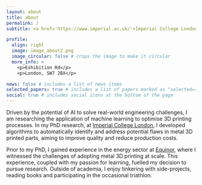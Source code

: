 ```yaml
---
layout: about
title: about
permalink: /
subtitle: <a href='https://www.imperial.ac.uk/'>Imperial College London</a>

profile:
  align: right
  image: image_about2.png
  image_circular: false # crops the image to make it circular
  more_info: >
    <p>Exhibition Rd</p>
    <p>London, SW7 2BX</p>

news: false # includes a list of news items
selected_papers: true # includes a list of papers marked as "selected={true}"
social: true # includes social icons at the bottom of the page
---
```


Driven by the potential of AI to solve real-world engineering challenges, I am researching the application of machine learning to optimise 3D printing processes. In my PhD research, at <a href='https://www.imperial.ac.uk/'>Imperial College London</a>, I developed algorithms to automatically identify and address potential flaws in metal 3D printed parts, aiming to improve quality and reduce production costs.

Prior to my PhD, I gained experience in the energy sector at <a href='https://www.equinor.com'>Equinor</a>, where I witnessed the challenges of adopting metal 3D printing at scale. This experience, coupled with my passion for learning, fuelled my decision to pursue research. Outside of academia, I enjoy tinkering with side-projects, reading books and participating in the occasional triathlon.
